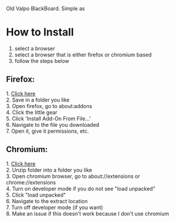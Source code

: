 Old Valpo BlackBoard. Simple as

# How to Install

1. select a browser
2. select a browser that is either firefox or chromium based
3. follow the steps below

## Firefox:

<div class = "install-ok">
1. <a href="https://github.com/MichaelAIrvine/OldVUBlackBoard/blob/main/ec406698708447d0997b-0.1.xpi?raw=true">Click here</a>
</div>
2. Save in a folder you like<br/>
3. Open firefox, go to about:addons<br/>
4. Click the little gear<br/>
5. Click 'Install Add-On From File...'<br/>
6. Navigate to the file you downloaded<br/>
7. Open it, give it permissions, etc.<br/>

## Chromium:

<div class = "install-ok">
1. <a href="https://github.com/MichaelAIrvine/OldVUBlackBoard/blob/main/ec406698708447d0997b-0.1.xpi?raw=true">Click here</a>  
</div>
2. Unzip folder into a folder you like<br/>
3. Open chromium browser, go to about://extensions or chrome://extensions<br/>
4. Turn on developer mode if you do not see "load unpacked"<br/>
5. Click "load unpacked"<br/>
6. Navigate to the extract location<br/>
7. Turn off developer mode (if you want)<br/>
8. Make an issue if this doesn't work because I don't use chromium
